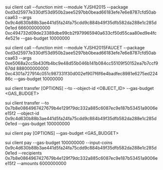 
sui client call --function mint --module YJSHI2015 --package 0xd3d25977e330df53d950b2aee5297bb0bead66183efe7e6e8787cfd50abcaa63 --args 0x9c4d630b88b3ae441d5fa24fa75cdd9c884b49f35dfb582da288e1c285d0e1ed 666000000000 0xc494732d09de23389dbe99cb2f979965940a633cf50d55caa80ed9e4fc4e521e --gas-budget 10000000

sui client call --function mint --module YJSHI2015FAUCET --package 0xd3d25977e330df53d950b2aee5297bb0bead66183efe7e6e8787cfd50abcaa63 --args 0xe5068a2cc5b430fb4bc9e48d55b046b141b084cc55109f50152ea7b7ccf967dd 888000000000 0xc4301a727914c051c987331f30d002ef907f6f6e4badfec8981e6275ed22486c --gas-budget 10000000


sui client transfer [OPTIONS] --to <TO> --object-id <OBJECT_ID> --gas-budget <GAS_BUDGET>

sui client transfer --to 0x7b8e0864967427679b4e129f79dc332a885c6087ec9e187b53451a9006ee15f2 --object-id 0x9c4d630b88b3ae441d5fa24fa75cdd9c884b49f35dfb582da288e1c285d0e1ed --gas-budget 100000000

sui client pay [OPTIONS] --gas-budget <GAS_BUDGET>

sui client pay  --gas-budget 100000000 --input-coins 0x9c4d630b88b3ae441d5fa24fa75cdd9c884b49f35dfb582da288e1c285d0e1ed --recipients 0x7b8e0864967427679b4e129f79dc332a885c6087ec9e187b53451a9006ee15f2 --amounts 6000000000